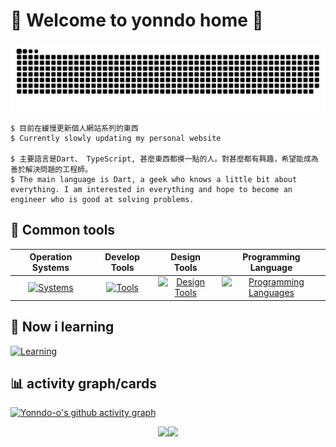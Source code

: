 # :mega: Welcome to yonndo home :mega:
![Yonndo-o's github-user-contribution](github-user-contribution.svg) 

```
$ 目前在緩慢更新個人網站系列的東西
$ Currently slowly updating my personal website

$ 主要語言是Dart、 TypeScript, 甚麼東西都摸一點的人。對甚麼都有興趣，希望能成為善於解決問題的工程師。
$ The main language is Dart, a geek who knows a little bit about everything. I am interested in everything and hope to become an engineer who is good at solving problems.
```

## 🔨 Common tools

| Operation Systems | Develop Tools | Design Tools | Programming Language |
| :---------------: | :-----------: | :----------: | :------------------: |
| [![Systems](https://skillicons.dev/icons?i=linux,windows&perline=4)](https://skillicons.dev) | [![Tools](https://skillicons.dev/icons?i=androidstudio,vscode,cmake,eclipse,git,github,md,notion,npm&perline=4)](https://skillicons.dev) | [![Design Tools](https://skillicons.dev/icons?i=figma,ps,latex,xd&perline=4)](https://skillicons.dev) | [![Programming Languages](https://skillicons.dev/icons?i=flutter,dart,java,js,ts,python,opencv&perline=4)](https://skillicons.dev) |

## :microscope: Now i learning 
[![Learning](https://skillicons.dev/icons?i=ts,opencv,react,nextjs&theme=light)](https://skillicons.dev) 

## :bar_chart: activity graph/cards 
[![Yonndo-o's github activity graph](https://github-readme-activity-graph.vercel.app/graph?username=yonndo-o&theme=nightowl)](https://github.com/ashutosh00710/github-readme-activity-graph) 
<div align="center">
  <img src="http://github-profile-summary-cards.vercel.app/api/cards/most-commit-language?username=yonndo-o&theme=zenburn&exclude=HTML" width="50%"/><img src="http://github-profile-summary-cards.vercel.app/api/cards/stats?username=yonndo-o&theme=zenburn" width="50%"/>
</div>

<!-- <img src="https://raw.githubusercontent.com/yonndo-o/github-profile-card/refs/heads/main/chart/yonndo-o_profile.svg" width="50%" height="50%"/> -->
